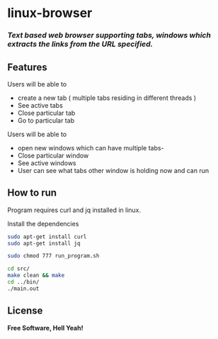 # linux-browser
### _Text based web browser supporting tabs, windows which extracts the links from the URL specified._

## Features

Users will be able to   
 - create a new tab ( multiple tabs residing in different threads )
 - See active tabs
 - Close particular tab
 - Go to particular tab

Users will be able to
- open new windows which can have multiple tabs- 
- Close particular window
- See active windows
- User can see what tabs other window is holding now and can run

## How to run

Program requires curl and jq installed in linux.

Install the dependencies

```sh
sudo apt-get install curl
sudo apt-get install jq
```

```sh 
sudo chmod 777 run_program.sh
```

```sh
cd src/
make clean && make
cd ../bin/
./main.out
```

## License

**Free Software, Hell Yeah!**
